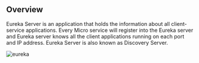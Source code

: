 ## Overview

Eureka Server is an application that holds the information about all client-service applications. Every Micro service will register into the Eureka server and Eureka server knows all the client applications running on each port and IP address. Eureka Server is also known as Discovery Server.

![eureka](https://github.com/congcoi123/product-order-services/blob/develop/assets/eureka.png)

